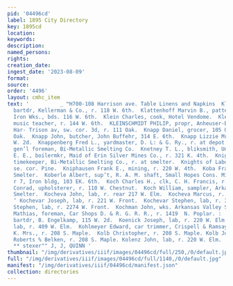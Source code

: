 ```yaml
---
pid: '04496cd'
label: 1895 City Directory
key: 1895cd
location: 
keywords: 
description: 
named_persons: 
rights: 
creation_date: 
ingest_date: '2023-08-09'
format: 
source: 
order: '4496'
layout: cmhc_item
text: '          _ ™H700-108 Harrison ave. Table Linens and Napkins  Klages Gus C.,
  bartdr, Kellerman & Co., r. 118 W. 6th.  Klattenhoff Marvin B., pattern mkr, Excelsior
  Iron Wks., bds. 116 W. 6th.  Klein Charles, cook, Hotel Vendome.  Klein Leo A.,
  music teacher, r. 144 W. 6th.  KLEINSCHMIDT PHILIP, propr, Anheuser-Busch Corner,
  Har- Trison av, sw. cor. 3d, r. 111 Oak.  Knapp Daniel, grocer, 105 Oak; ‘r. 110
  Oak.  Knapp John, butcher, John Buffehr, 314 E. 6th.  Knapp Lizzie Mrs., r. 320
  W. 2d.  Knappenberg Fred L., yardmaster, D. L: & G. Ry., r. at depot.  Kness Henry,
  gen’l foreman, Bi-Metallic Smelting Co.  Knetney T. L., bliksmith, Union Smelter.  Kniffen
  E. E., boilermkr, Maid of Erin Silver Mines Co., r. 321 K. 4th.  Knight James M.,
  timekeeper, Bi-Metallic Smelting Co., r. at smelter.  Knights of Labor Hall, 4th
  se. cor. Pine.  Kniphausen Frank E., mining, r. 220 W. 4th.  Koba Frank, lab, Elgin
  Smelter.  Koberle Albert, sup’t, R. A. M. shaft, Small Hopes Cons. Min-  ing Co.,
  r 7, Iron bldg, 103 EK. 6th.  Koch Charles H., clk, C. H. Francis, r.110 W. Chestnut.  Koch
  Conrad, upholsterer, r. 110 W. Chestnut.  Koch William, sampler, Arkansas Valley
  Smelter.  Kocheva John, lab, r. rear 217 W. Elm.  Kocheva Marcus, r. 225 W. Front.
  ‘ Kochevar Joseph, lab, r. 221 W. Front.  Kochevar Stephen, lab, r. 316 W. Elm.  Kochevar
  Stephen, lab, r. 2274 W. Front.  Kochman John, wks. Arkansas Valley Smelter.  Koehn
  Mathias, foreman, Car Shops D. & R. G. R. R., r. 1419  N. Poplar. :  Koeller Charles,
  bartdr, B. Engelkamp, 115 W. 2d.  Koenick Joseph, lab, r. 220 W. Elm.  Kofalt John,
  lab, r. 409 W. Elm.  Kohlmeyer Edward, car trimmer, Crispell & Ramsay.  Kolb A.
  K. Mrs., r. 208 S. Maple.  Kolb Christopher, r. 208 S. Maple. Kolb John C., driver,
  Roberts % Belken, r. 208 S. Maple. Kolenz John, lab, r. 220 W. Elm.  ROOM MOULDINGS,
  ** stexer"" J, J, QUINN '
thumbnail: "/img/derivatives/iiif/images/04496cd/full/250,/0/default.jpg"
full: "/img/derivatives/iiif/images/04496cd/full/1140,/0/default.jpg"
manifest: "/img/derivatives/iiif/04496cd/manifest.json"
collection: directories
---
```

